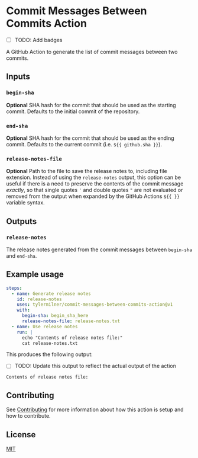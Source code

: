 # Commit Messages Between Commits Action

- [ ] TODO: Add badges

A GitHub Action to generate the list of commit messages between two commits.

## Inputs

### `begin-sha`

**Optional** SHA hash for the commit that should be used as the starting commit. Defaults to the initial commit of the repository.

### `end-sha`

**Optional** SHA hash for the commit that should be used as the ending commit. Defaults to the current commit (i.e. `${{ github.sha }}`).

### `release-notes-file`

**Optional** Path to the file to save the release notes to, including file extension. Instead of using the `release-notes` output, 
this option can be useful if there is a need to preserve the contents of the commit message _exactly_, so that single quotes `'` 
and double quotes `"` are not evaluated or removed from the output when expanded by the GitHub Actions `${{ }}` variable syntax.

## Outputs

### `release-notes`

The release notes generated from the commit messages between `begin-sha` and `end-sha`.

## Example usage

```yaml
steps:
  - name: Generate release notes
    id: release-notes
    uses: tylermilner/commit-messages-between-commits-action@v1
    with:
      begin-sha: begin_sha_here
      release-notes-file: release-notes.txt
  - name: Use release notes
    run: |
      echo "Contents of release notes file:"
      cat release-notes.txt
```

This produces the following output:

- [ ] TODO: Update this output to reflect the actual output of the action

```console
Contents of release notes file:
```

## Contributing

See [Contributing](CONTRIBUTING.md) for more information about how this action
is setup and how to contribute.

## License

[MIT](LICENSE)
